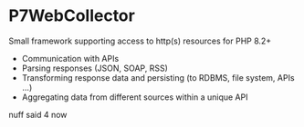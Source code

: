 # P7WebCollector
Small framework supporting access to http(s) resources for PHP 8.2+

- Communication with APIs
- Parsing responses (JSON, SOAP, RSS)
- Transforming response data and persisting (to RDBMS, file system, APIs ...)
- Aggregating data from different sources within a unique API

nuff said 4 now
